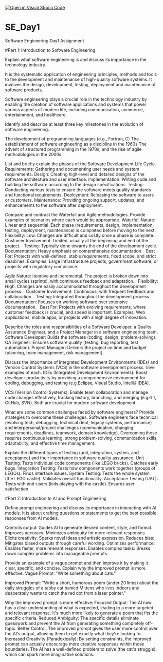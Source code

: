 [![Open in Visual Studio Code](https://classroom.github.com/assets/open-in-vscode-2e0aaae1b6195c2367325f4f02e2d04e9abb55f0b24a779b69b11b9e10269abc.svg)](https://classroom.github.com/online_ide?assignment_repo_id=18404332&assignment_repo_type=AssignmentRepo)
# SE_Day1
Software Engineering Day1 Assignment

#Part 1: Introduction to Software Engineering

Explain what software engineering is and discuss its importance in the technology industry.

It is the systematic application of engineering principles, methods and tools to the development and maintenance of high-quality software systems. It involves the design, development, testing, deployment and maintenance of software products.

Software engineering plays a crucial role in the technology industry by enabling the creation of software applications and systems that power various aspects of modern life, including communication, commerce, entertainment, and healthcare.

Identify and describe at least three key milestones in the evolution of software engineering.

 The development of programming languages (e.g., Fortran, C) 
 The establishment of software engineering as a discipline in the 1960s
 The advent of structured programming in the 1970s, and the rise of agile methodologies in the 2000s.


List and briefly explain the phases of the Software Development Life Cycle.
 Requirements: Gathering and documenting user needs and system requirements.
 Design: Creating high-level and detailed designs of the software architecture and user interface.
 Implementation: Writing code and building the software according to the design specifications.
 Testing: Conducting various tests to ensure the software meets quality standards and functional requirements.
 Deployment: Releasing the software to users or customers.
 Maintenance: Providing ongoing support, updates, and enhancements to the software after deployment.


Compare and contrast the Waterfall and Agile methodologies. Provide examples of scenarios where each would be appropriate.
Waterfall
Nature: Linear and sequential. Each phase (requirements, design, implementation, testing, deployment, maintenance) is completed before moving to the next.   
Flexibility: Low. Changes are difficult and costly once a phase is complete.   
Customer Involvement: Limited, usually at the beginning and end of the project.   
Testing: Typically done towards the end of the development cycle.
Documentation: Heavy emphasis on comprehensive documentation.   
Best For: Projects with well-defined, stable requirements, fixed scope, and strict deadlines. Examples: Large infrastructure projects, government software, or projects with regulatory compliance.

Agile
Nature: Iterative and incremental. The project is broken down into small cycles (sprints), with continuous feedback and adaptation.   
Flexibility: High. Changes are easily accommodated throughout the development process.   
Customer Involvement: Continuous, with frequent feedback and collaboration.   
Testing: Integrated throughout the development process.   
Documentation: Focuses on working software over extensive documentation.   
Best For: Projects with evolving requirements, where customer feedback is crucial, and speed is important. Examples: Web applications, mobile apps, or projects with a high degree of innovation.   


Describe the roles and responsibilities of a Software Developer, a Quality Assurance Engineer, and a Project Manager in a software engineering team.
Software Developer: Builds the software (coding, design, problem-solving).
QA Engineer: Ensures software quality (testing, bug reporting, test automation).
Project Manager: Delivers the project on time and budget (planning, team management, risk management).

Discuss the importance of Integrated Development Environments (IDEs) and Version Control Systems (VCS) in the software development process. Give examples of each.
IDEs (Integrated Development Environments): Boost developer productivity by providing a comprehensive environment for coding, debugging, and testing (e.g.Eclipse, Visual Studio, IntelliJ IDEA).

VCS (Version Control Systems): Enable team collaboration and manage code changes effectively, tracking history, branching, and merging (e.g.Git, GitHub, SVN).  Both are crucial for modern software development.

What are some common challenges faced by software engineers? Provide strategies to overcome these challenges.
Software engineers face technical (evolving tech, debugging, technical debt, legacy systems, performance) and interpersonal/project challenges (communication, changing requirements, deadlines, teamwork, domain knowledge).  Overcoming these requires continuous learning, strong problem-solving, communication skills, adaptability, and effective time management.

Explain the different types of testing (unit, integration, system, and acceptance) and their importance in software quality assurance.
Unit Testing: Tests individual code components (like LEGO bricks). Catches early bugs.
Integration Testing: Tests how components work together (groups of LEGOs). Finds interface issues.
System Testing: Tests the whole system (the LEGO castle). Validates overall functionality.
Acceptance Testing (UAT): Tests with end-users (kids playing with the castle). Ensures user satisfaction.

#Part 2: Introduction to AI and Prompt Engineering


Define prompt engineering and discuss its importance in interacting with AI models.
 It is about crafting questions or statements to get the best possible responses from AI models. 
 
Controls output: Guides AI to generate desired content, style, and format.
Improves accuracy: Minimizes ambiguity for more relevant responses.
Elicits creativity: Sparks novel ideas and artistic expression.
Reduces bias: Mitigates biased outputs through careful wording.
Optimizes performance: Enables faster, more relevant responses.
Enables complex tasks: Breaks down complex problems into manageable prompts.

Provide an example of a vague prompt and then improve it by making it clear, specific, and concise. Explain why the improved prompt is more effective.
Vague Prompt:
"Write something about cats."

Improved Prompt:
"Write a short, humorous poem (under 20 lines) about the daily struggles of a tabby cat named Mittens who lives indoors and desperately wants to catch the red dot from a laser pointer."

Why the improved prompt is more effective:
Focused Output: The AI now has a clear understanding of what is expected, leading to a more targeted and relevant response. It's much more likely to generate a poem that fits the specific criteria.
Reduced Ambiguity: The specific details eliminate guesswork and prevent the AI from generating something completely off-topic.
Better Control: The improved prompt gives the user more control over the AI's output, allowing them to get exactly what they're looking for.
Increased Creativity (Paradoxically): By setting constraints, the improved prompt can actually encourage more creative responses within those boundaries. The AI has a well-defined problem to solve (the cat's struggle), which can spark more imaginative solutions.
